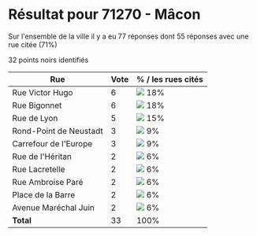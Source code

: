 # Résultat pour 71270 - Mâcon

Sur l'ensemble de la ville il y a eu 77 réponses dont 55 réponses avec une rue citée (71%)

32 points noirs identifiés

| Rue | Vote | % / les rues cités|
|-----|------|-------------------|
| Rue Victor Hugo | 6 | <img src="../../img/bar_18.gif" />&nbsp;18%|
| Rue Bigonnet | 6 | <img src="../../img/bar_18.gif" />&nbsp;18%|
| Rue de Lyon | 5 | <img src="../../img/bar_15.gif" />&nbsp;15%|
| Rond-Point de Neustadt | 3 | <img src="../../img/bar_9.gif" />&nbsp;9%|
| Carrefour de l'Europe | 3 | <img src="../../img/bar_9.gif" />&nbsp;9%|
| Rue de l'Héritan | 2 | <img src="../../img/bar_6.gif" />&nbsp;6%|
| Rue Lacretelle | 2 | <img src="../../img/bar_6.gif" />&nbsp;6%|
| Rue Ambroise Paré | 2 | <img src="../../img/bar_6.gif" />&nbsp;6%|
| Place de la Barre | 2 | <img src="../../img/bar_6.gif" />&nbsp;6%|
| Avenue Maréchal Juin | 2 | <img src="../../img/bar_6.gif" />&nbsp;6%|
| **Total** | 33 | 100%|
